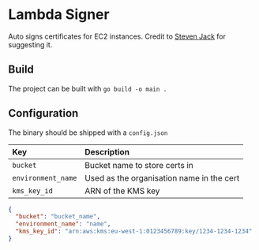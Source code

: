 # Lambda Signer

Auto signs certificates for EC2 instances. Credit to [Steven Jack](https://github.com/stevenjack)
for suggesting it.

## Build
The project can be built with `go build -o main .`

## Configuration
The binary should be shipped with a `config.json`

| Key                | Description                                |
|:-------------------|:-------------------------------------------|
| `bucket`           | Bucket name to store certs in              |
| `environment_name` | Used as the organisation name in the cert  |
| `kms_key_id`       | ARN of the KMS key                         |

```json
{
  "bucket": "bucket_name",
  "environment_name": "name",
  "kms_key_id": "arn:aws:kms:eu-west-1:0123456789:key/1234-1234-1234"
}
```


